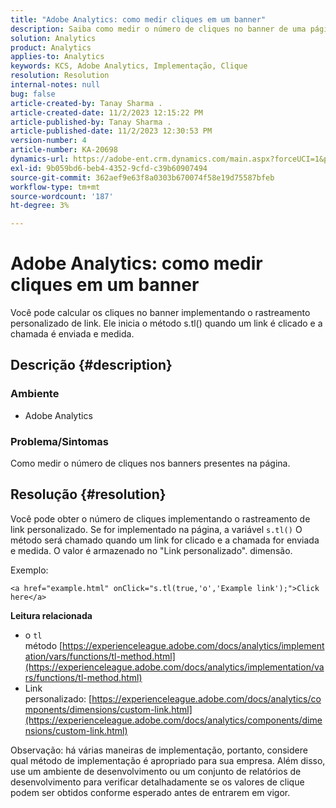 ```yaml
---
title: "Adobe Analytics: como medir cliques em um banner"
description: Saiba como medir o número de cliques no banner de uma página.
solution: Analytics
product: Analytics
applies-to: Analytics
keywords: KCS, Adobe Analytics, Implementação, Clique
resolution: Resolution
internal-notes: null
bug: false
article-created-by: Tanay Sharma .
article-created-date: 11/2/2023 12:15:22 PM
article-published-by: Tanay Sharma .
article-published-date: 11/2/2023 12:30:53 PM
version-number: 4
article-number: KA-20698
dynamics-url: https://adobe-ent.crm.dynamics.com/main.aspx?forceUCI=1&pagetype=entityrecord&etn=knowledgearticle&id=498d7e79-7979-ee11-8179-6045bd006239
exl-id: 9b059bd6-beb4-4352-9cfd-c39b60907494
source-git-commit: 362aef9e63f8a0303b670074f58e19d75587bfeb
workflow-type: tm+mt
source-wordcount: '187'
ht-degree: 3%

---
```


# Adobe Analytics: como medir cliques em um banner


Você pode calcular os cliques no banner implementando o rastreamento personalizado de link. Ele inicia o método s.tl() quando um link é clicado e a chamada é enviada e medida.

## Descrição {#description}


### Ambiente

- Adobe Analytics




### Problema/Sintomas 

Como medir o número de cliques nos banners presentes na página.


## Resolução {#resolution}


Você pode obter o número de cliques implementando o rastreamento de link personalizado. Se for implementado na página, a variável `s.tl()` O método será chamado quando um link for clicado e a chamada for enviada e medida. O valor é armazenado no &quot;Link personalizado&quot;. dimensão.

Exemplo:


```
<a href="example.html" onClick="s.tl(true,'o','Example link');">Click here</a>
```


<b>Leitura relacionada</b>

- o `tl` método [https://experienceleague.adobe.com/docs/analytics/implementation/vars/functions/tl-method.html](https://experienceleague.adobe.com/docs/analytics/implementation/vars/functions/tl-method.html)
- Link personalizado: [https://experienceleague.adobe.com/docs/analytics/components/dimensions/custom-link.html](https://experienceleague.adobe.com/docs/analytics/components/dimensions/custom-link.html)


Observação: há várias maneiras de implementação, portanto, considere qual método de implementação é apropriado para sua empresa. Além disso, use um ambiente de desenvolvimento ou um conjunto de relatórios de desenvolvimento para verificar detalhadamente se os valores de clique podem ser obtidos conforme esperado antes de entrarem em vigor.
